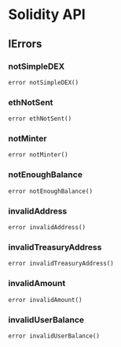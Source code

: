 # Solidity API

## IErrors


### notSimpleDEX

```solidity
error notSimpleDEX()
```


### ethNotSent

```solidity
error ethNotSent()
```


### notMinter

```solidity
error notMinter()
```


### notEnoughBalance

```solidity
error notEnoughBalance()
```


### invalidAddress

```solidity
error invalidAddress()
```


### invalidTreasuryAddress

```solidity
error invalidTreasuryAddress()
```


### invalidAmount

```solidity
error invalidAmount()
```


### invalidUserBalance

```solidity
error invalidUserBalance()
```




